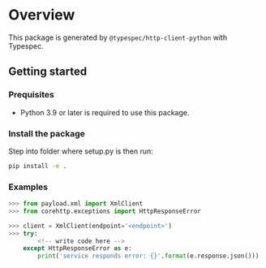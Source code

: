 # Overview

This package is generated by `@typespec/http-client-python` with Typespec.

## Getting started

### Prequisites

- Python 3.9 or later is required to use this package.

### Install the package

Step into folder where setup.py is then run:

```bash
pip install -e .
```

### Examples

```python
>>> from payload.xml import XmlClient
>>> from corehttp.exceptions import HttpResponseError

>>> client = XmlClient(endpoint='<endpoint>')
>>> try:
        <!-- write code here -->
    except HttpResponseError as e:
        print('service responds error: {}'.format(e.response.json()))
```
